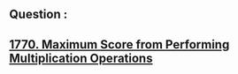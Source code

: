 ## Question : 
<h2> <a href="https://leetcode.com/problems/maximum-score-from-performing-multiplication-operations/">1770. Maximum Score from Performing Multiplication Operations</a>
